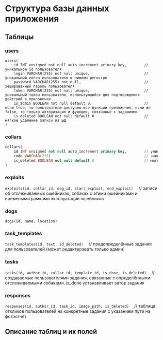 # Структура базы данных приложения

## Таблицы

### users

```mysql
users(
    id INT unsigned not null auto_increment primary key,        // уникальное id пользователя
    login VARCHAR(255) not null unique,                         // уникальный логин пользователя в нижнем регистре
    password VARCHAR(255) not null,                             // хешированный пароль пользователя
    token VARCHAR(255) not null unique,                         // уникальный токен пользвателя, использующийся для подтверждения действий в приложении
    is_admin BOOLEAN not null default 0,                        // если true, то пользователю доступны все функции приложения, если же false, то только авторизация и функции, связанные с заданиями
    is_deleted BOOLEAN not null default 0                       // мягкое удаление записи из БД
)
```

### collars

```sql
collars(
    id INT unsigned not null auto_increment primary key,        // уникальное id ошеейника
    code VARCHAR(255)                                           // заводской код ошейника
    is_deleted BOOLEAN not null default 0                       // мягкое удаление записи из БД
)
```

### exploits

`exploits(id, collar_id, dog_id, start_exploit, end_exploit)` &emsp;// записи об отслеживаемых ошейниках, собаках с этими ошейниками и времеными рамками эксплуатации ошейников

### dogs

`dogs(id, name, location)`

### task_templates

`task_templates(id, text, id_deleted)` &emsp;// предопределённые задания для пользователей (может редактировать только админ)

### tasks

`tasks(id, author_id, collar_id, template_id, is_done, is_deleted)` &emsp;// создаваемые пользователями задания, связанные с определёнными отслеживаемыми собаками. is_done устанавливает автор задания

### responses

`responses(id, author_id, task_id, image_path, is_deleted)`  &emsp;// таблица откликов пользователей на конкретные задания с указанием пути на фотоотчёт

## Описание таблиц и их полей
